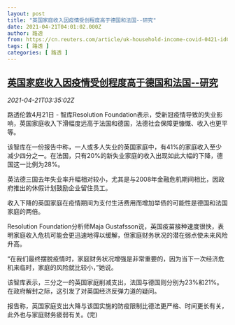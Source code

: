 ```yaml
---
layout: post
title: "英国家庭收入因疫情受创程度高于德国和法国--研究"
date: 2021-04-21T04:01:02.000Z
author: 路透
from: https://cn.reuters.com/article/uk-household-income-covid-0421-idCNKBS2C80B7
tags: [ 路透 ]
categories: [ 路透 ]
---
```

<!--1618977662000-->
[英国家庭收入因疫情受创程度高于德国和法国--研究](https://cn.reuters.com/article/uk-household-income-covid-0421-idCNKBS2C80B7)
------

<div>
<div><i>2021-04-21T03:35:02Z</i></div><p>路透伦敦4月21日 - 智库Resolution Foundation表示，受新冠疫情导致的失业影响，英国家庭收入下滑幅度远高于法国和德国，法德社会保障更慷慨、收入也更平等。</p><p>该智库在一份报告中称，一人或多人失业的英国家庭中，有41%的家庭收入至少减少四分之一。在法国，只有20%的新失业家庭的收入出现如此大幅的下降，德国这一比例为28%。</p><p>英法德三国去年失业率升幅相对较小，尤其是与2008年金融危机期间相比，因政府推出的休假计划鼓励企业留住员工。</p><p>收入下降的英国家庭在疫情期间为支付生活费用而增加举债的可能性是德国和法国家庭的两倍。</p><p>Resolution Foundation分析师Maja Gustafsson说，英国疫苗接种速度很快，表明家庭收入危机可能会更迅速地得以缓解，但家庭财务状况的潜在弱点使未来风险升高。</p><p>“在我们最终摆脱疫情时，家庭财务状况增强是非常重要的，因为当下一次经济危机来临时，家庭的风险就比较小，”她说。</p><p>该智库表示，三分之一的英国家庭削减支出，法国与德国则分别为23%和21%。在政府解封之际，这引发了对英国经济反弹力道的疑问。</p><p>报告称，英国家庭支出大降与该国实施的防疫限制比德法更严格、时间更长有关，此外也与家庭财务疲弱有关。(完)</p>
</div>
